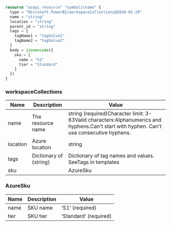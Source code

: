 ```terraform
resource "azapi_resource" "symbolicname" {
  type = "Microsoft.PowerBI/workspaceCollections@2016-01-29"
  name = "string"
  location = "string"
  parent_id = "string"
  tags = {
    tagName1 = "tagValue1"
    tagName2 = "tagValue2"
  }
  body = jsonencode({
    sku = {
      name = "S1"
      tier = "Standard"
    }
  })
}

```

### workspaceCollections

| Name | Description | Value |
|-|-|-|
| name | The resource name | string (required)Character limit: 3-63Valid characters:Alphanumerics and hyphens.Can't start with hyphen. Can't use consecutive hyphens. |
| location | Azure location | string |
| tags | Dictionary of {string} | Dictionary of tag names and values. SeeTags in templates |
| sku |  | AzureSku |


### AzureSku

| Name | Description | Value |
|-|-|-|
| name | SKU name | 'S1' (required) |
| tier | SKU tier | 'Standard' (required) |



